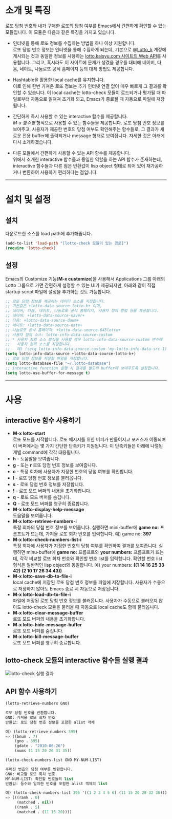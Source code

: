 # 소개 및 특징

로또 당첨 번호와 내가 구매한 로또의 당첨 여부를 Emacs에서 간편하게 확인할 수 있는 모듈입니다. 이 모듈은 다음과 같은 특징을 가지고 있습니다.

 * 인터넷을 통해 로또 정보를 수집하는 방법을 하나 이상 지원합니다.<br />
 로또 당첨 번호 정보는 인터넷을 통해 수집하게 되는데, 기본으로 @[Lotto\_k][1] 계정에 게시되는 것과 동일한 정보를 사용하는 [lotto.kaisyu.com 사이트의 Web API][2]를 사용합니다. 그리고, 혹시라도 이 사이트에 문제가 생겼을 경우를 대비해 네이버, 다음, 네이트, 나눔로또 공식 홈페이지 등의 대체 방법도 제공합니다.

 * Hashtable을 활용한 local cache를 유지합니다.<br />
 이로 인해 한번 가져온 로또 정보는 추가 인터넷 연결 없이 매우 빠르게 그 결과를 확인할 수 있습니다. 이 local cache는 lotto-check 모듈이 로드되거나 평가될 때 파일로부터 자동으로 읽혀져 초기화 되고, Emacs가 종료될 때 자동으로 파일에 저장됩니다.

 * 간단하게 즉시 사용할 수 있는 interactive 함수를 제공합니다.<br />
 *M-x 함수명* 형식으로 사용할 수 있는 함수들을 제공합니다. 로또 당첨 번호 정보를 보여주고, 사용자가 제공한 번호의 당첨 여부도 확인해주는 함수들로, 그 결과가 새로운 전용 buffer에 출력되거나 message 형태로 보여집니다. 자세한 것은 아래에 다시 소개하겠습니다.

 * 다른 모듈에서 간편하게 사용할 수 있는 API 함수를 제공합니다.<br />
 위에서 소개한 interactive 함수들과 동일한 역할을 하는 API 함수가 존재하는데, interactive 함수들과 다른 점은 반환값이 lisp object 형태로 되어 있어 재가공하거나 변환하여 사용하기 편리하다는 점입니다.

----

# 설치 및 설정

## 설치

다운로드한 소스를 load path에 추가해줍니다.

```lisp
(add-to-list 'load-path "[lotto-check 모듈이 있는 경로]")
(require 'lotto-check)
```

## 설정

Emacs의 Customize 기능(**M-x customize**)을 사용해서 Applications 그룹 아래의 Lotto 그룹으로 가면 간편하게 설정할 수 있는 UI가 제공되지만, 아래와 같이 직접 startup script 파일에 설정을 추가하는 것도 가능합니다.

```lisp
;; 로또 당첨 정보를 제공하는 데이터 소스를 지정합니다.
;; 기본값은 +lotto-data-source-lotto-k+ 이며,
;; 네이버, 다음, 네이트, 나눔로또 공식 홈페이지, 사용자 정의 방법 등을 제공합니다.
;; 네이버: +lotto-data-source-naver+
;; 다음: +lotto-data-source-daum+
;; 네이트: +lotto-data-source-nate+
;; 나눔로또 공식 홈페이지: +lotto-data-source-645lotto+
;; 사용자 정의 소스: lotto-info-data-source-custom
;; * 사용자 정의 소스 방식을 사용할 경우 lotto-info-data-source-custom 변수에
;;   사용자 정의 소스를 지정합니다.
;;   예) (setq lotto-info-data-source-custom 'my-lotto-info-data-src-1)
(setq lotto-info-data-source +lotto-data-source-lotto-k+)
;; 로또 당첨 정보를 저장할 파일을 지정합니다.
(setq lotto-database-file "~/.lotto-database")
;; interactive function 실행 시 결과를 별도의 buffer에 보여주도록 설정합니다.
(setq lotto-use-buffer-for-message t)
```

----

# 사용

## interactive 함수 사용하기

 * **M-x lotto-start** <br/>
 로또 모드를 시작합니다. 로또 메시지를 위한 버퍼가 만들어지고 포커스가 이동되며 이 버퍼에서는 몇 가지 간단한 단축키가 지원됩니다. 이 단축키들은 아래에 나열된 개별 command에 각각 대응됩니다.
  * **h** - 도움말을 보여줍니다.
  * **g** - 또는 **r** 로또 당첨 번호 정보를 보여줍니다.
  * **c** - 특정 회차에 사용자가 지정한 번호의 당첨 여부를 확인합니다.
  * **l** - 로또 당첨 번호 정보를 불러옵니다.
  * **s** - 로또 당첨 번호 정보를 저장합니다.
  * **!** - 로또 모드 버퍼의 내용을 초기화합니다.
  * **q** - 로또 모드 버퍼를 숨깁니다.
  * **Q** - 로또 모드 버퍼를 영구히 종료합니다.
 * **M-x lotto-display-help-message** <br />
 도움말을 보여줍니다.
 * **M-x lotto-retrieve-numbers-i** <br />
 특정 회차의 당첨 번호 정보를 보여줍니다. 실행하면 mini-buffer에 **game no:** 프롬프트가 뜨는데, 가져올 로또 회차 번호를 입력합니다.
  예) game no: **397**
 * **M-x lotto-check-numbers-list-i** <br />
 특정 회차에 사용자가 지정한 번호의 당첨 여부를 확인하여 결과를 보여줍니다. 실행하면 minu-buffer에 **game no:** 프롬프트와 **your numbers:** 프롬프트가 뜨는데, 각각 비교할 로또 회차 번호와 확인할 번호 list를 입력합니다. 확인할 번호 list 형식은 일반적인 lisp object와 동일합니다.
  예) your numbers: **((1 14 16 25 33 42) (2 10 17 26 34 43))**
 * **M-x lotto-save-db-to-file-i** <br />
 local cache에 저장된 로또 당첨 번호 정보를 파일에 저장합니다. 사용자가 수동으로 저장하지 않아도 Emacs 종료 시 자동으로 저장됩니다.
 * **M-x lotto-load-db-to-file-i** <br />
 파일에 저장된 로또 당첨 번호 정보를 불러옵니다. 사용자가 수동으로 불러오지 않아도 lotto-check 모듈을 불러올 때 자동으로 local cache도 함께 불러옵니다.
 * **M-x lotto-clear-message-buffer** <br />
 로또 모드 버퍼의 내용을 초기화합니다.
 * **M-x lotto-hide-message-buffer** <br />
 로또 모드 버퍼를 숨깁니다.
 * **M-x lotto-kill-message-buffer** <br />
 로또 모드 버퍼를 영구히 종료합니다.

## lotto-check 모듈의 interactive 함수들 실행 결과

 ![lotto-check 실행 결과](http://1.bp.blogspot.com/-9oAUkzimNXk/Ta0-IrsecpI/AAAAAAAAAmw/m4OrGHDqTBo/s1600/lotto-check-el-2.png)

## API 함수 사용하기

```lisp
(lotto-retrieve-numbers GNO)

로또 당첨 번호를 반환합니다.
GNO: 가져올 로또 회차 번호
반환값: 로또 당첨 번호 정보를 포함한 alist 객체

예) (lotto-retrieve-numbers 395)
=> ((bnum . 7)
    (gno . 395)
    (gdate . "2010-06-26")
    (nums 11 15 20 26 31 35))

(lotto-check-numbers-list GNO MY-NUM-LIST)

주어진 번호의 당첨 여부를 반환합니다.
GNO: 비교할 로또 회차 번호
MY-NUM-LIST: 확인할 번호들의 list
반환값: 등수와 일치한 번호를 포함한 alist 객체의 list

예) (lotto-check-numbers-list 395 '((1 2 3 4 5 6) (11 15 20 28 32 36)))
=> (((rank . 0)
     (matched . nil))
    ((rank . 5)
     (matched . (11 15 20))))
```


[1]: http://twitter.com/lotto_k
[2]: http://blog.kaisyu.com/2010/07/web-api.html
